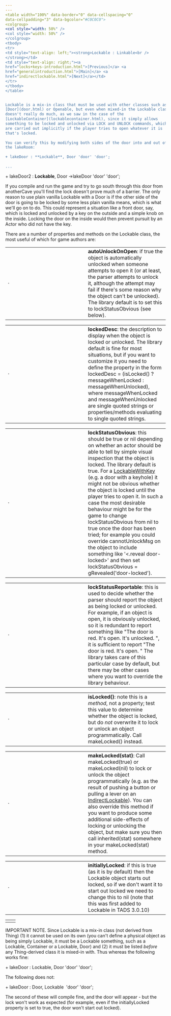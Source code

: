 ```yaml
---
---
<table width="100%" data-border="0" data-cellspacing="0"
data-cellpadding="3" data-bgcolor="#C0C0C0">
<colgroup>
<col style="width: 50%" />
<col style="width: 50%" />
</colgroup>
<tbody>
<tr>
<td style="text-align: left;"><strong>Lockable : Linkable<br />
</strong></td>
<td style="text-align: right;"><a
href="locks+keys-introduction.html">[Previous]</a> <a
href="generalintroduction.html">[Main]</a> <a
href="indirectlockable.html">[Next]</a></td>
</tr>
</tbody>
</table>

  
Lockable is a mix-in class that must be used with other classes such as
[Door](door.html) or Openable, but even when mixed-in the Lockable class
doesn't really do much, as we saw in the case of the
[LockableContainer](lockablecontainer.html), since it simply allows
something to be locked and unlocked via LOCK and UNLOCK commands, which
are carried out implicitly if the player tries to open whatever it is
that's locked.  
  
You can verify this by modifying both sides of the door into and out of
the lakeRoom:  
  
+ lakeDoor : **Lockable**, Door 'door' 'door';  
  
...  
```

  
+ lakeDoor2 : **Lockable**, Door -\>lakeDoor 'door' 'door';  
  
If you compile and run the game and try to go south through this door
from anotherCave you'll find the lock doesn't prove much of a barrier.
The only reason to use plain vanilla Lockable with a Door is if the
other side of the door is going to be locked by some less plain vanilla
means, which is what we'll go on to do. This could represent a situation
like a front door, say, which is locked and unlocked by a key on the
outside and a simple knob on the inside. Locking the door on the inside
would then prevent pursuit by an Actor who did not have the key.  
  
There are a number of properties and methods on the Lockable class, the
most useful of which for game authors are:  
  

<table data-border="0" data-cellpadding="0" data-cellspacing="0">
<colgroup>
<col style="width: 50%" />
<col style="width: 50%" />
</colgroup>
<tbody>
<tr data-valign="top">
<td width="14"><strong></strong>·<strong></strong></td>
<td><strong>autoUnlockOnOpen</strong>: if true the object is
automatically unlocked when someone attempts to open it (or at least,
the parser attempts to unlock it, although the attempt may fail if
there's some reason why the object can't be unlocked). The library
default is to set this to lockStatusObvious (see below).  <br />
</td>
</tr>
</tbody>
</table>

<table data-border="0" data-cellpadding="0" data-cellspacing="0">
<colgroup>
<col style="width: 50%" />
<col style="width: 50%" />
</colgroup>
<tbody>
<tr data-valign="top">
<td width="14"><strong></strong>·<strong></strong></td>
<td><strong>lockedDesc</strong>: the description to display when the
object is locked or unlocked. The library default is fine for most
situations, but if you want to customize it you need to define the
property in the form lockedDesc = (isLocked() ? messageWhenLocked :
messageWhenUnlocked), where messageWhenLocked and messageWhenUnlocked
are single quoted strings or properties/methods evaluating to single
quoted strings.  <br />
</td>
</tr>
</tbody>
</table>

<table data-border="0" data-cellpadding="0" data-cellspacing="0">
<colgroup>
<col style="width: 50%" />
<col style="width: 50%" />
</colgroup>
<tbody>
<tr data-valign="top">
<td width="14"><strong></strong>·<strong></strong></td>
<td><strong>lockStatusObvious</strong>: this should be true or nil
depending on whether an actor should be able to tell by simple visual
inspection that the object is locked. The library default is true. For a
<a href="lockablewithkey.html">LockableWithKey</a> (e.g. a door with a
keyhole) it might not be obvious whether the object is locked until the
player tries to open it. In such a case the most desirable behaviour
might be for the game to change lockStatusObvious from nil to true once
the door has been tried; for example you could override cannotUnlockMsg
on the object to include something like '&lt;.reveal door-locked&gt;'
and then set lockStatusObvious = gRevealed('door-locked').  <br />
</td>
</tr>
</tbody>
</table>

<table data-border="0" data-cellpadding="0" data-cellspacing="0">
<colgroup>
<col style="width: 50%" />
<col style="width: 50%" />
</colgroup>
<tbody>
<tr data-valign="top">
<td width="14"><strong></strong>·<strong></strong></td>
<td><strong>lockStatusReportable</strong>: this is used to decide
whether the parser should report the object as being locked or unlocked.
For example, if an object is open, it is obviously unlocked, so it is
redundant to report something like "The door is red. It's open. It's
unlocked. ", it is sufficient to report "The door is red. It's open. "
The library takes care of this particular case by default, but there may
be other cases where you want to override the library behaviour.  <br />
</td>
</tr>
</tbody>
</table>

<table data-border="0" data-cellpadding="0" data-cellspacing="0">
<colgroup>
<col style="width: 50%" />
<col style="width: 50%" />
</colgroup>
<tbody>
<tr data-valign="top">
<td width="14"><strong></strong>·<strong></strong></td>
<td><strong>isLocked()</strong>: note this is a <em>method</em>, not a
property; test this value to determine whether the object is locked, but
do <em>not</em> overwrite it to lock or unlock an object
programmatically. Call makeLocked() instead.  <br />
</td>
</tr>
</tbody>
</table>

<table data-border="0" data-cellpadding="0" data-cellspacing="0">
<colgroup>
<col style="width: 50%" />
<col style="width: 50%" />
</colgroup>
<tbody>
<tr data-valign="top">
<td width="14"><strong></strong>·<strong></strong></td>
<td><strong>makeLocked(stat)</strong>: Call makeLocked(true) or
makeLocked(nil) to lock or unlock the object programmatically (e.g. as
the result of pushing a button or pulling a lever on an <a
href="indirectlockable.html">IndirectLockable</a>). You can also override
this method if you want to produce some additional side-effects of
locking or unlocking the object, but make sure you then call
inherited(stat) somewhere in your makeLocked(stat) method.  <br />
</td>
</tr>
</tbody>
</table>

<table data-border="0" data-cellpadding="0" data-cellspacing="0">
<colgroup>
<col style="width: 50%" />
<col style="width: 50%" />
</colgroup>
<tbody>
<tr data-valign="top">
<td width="14"><strong></strong>·<strong></strong></td>
<td><strong>initiallyLocked</strong>: if this is true (as it is by
default) then the Lockable object starts out locked, so if we don't want
it to start out locked we need to change this to nil (note that this was
first added to Lockable in TADS 3.0.10)  <br />
</td>
</tr>
</tbody>
</table>

|     |     |
|-----|-----|
|     |     |

  
IMPORTANT NOTE. Since Lockable is a mix-in class (not derived from
Thing) (1) it cannot be used on its own (you can't define a physical
object as being simply Lockable, it must be a Lockable something, such
as a Lockable, Container or a Lockable, Door) and (2) it must be listed
*before* any Thing-derived class it is mixed-in with. Thus whereas the
following works fine:  
  
+ lakeDoor : Lockable, Door 'door' 'door';  
  
The following does not:  
  
+ lakeDoor : Door, Lockable  'door' 'door';  
  
The second of these will compile fine, and the door will appear - but
the lock won't work as expected (for example, even if the
initiallyLocked property is set to true, the door won't start out
locked).  
  
  
